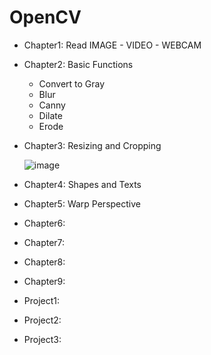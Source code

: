 # OpenCV

* Chapter1: Read IMAGE - VIDEO - WEBCAM
* Chapter2: Basic Functions
    * Convert to Gray
    * Blur
    * Canny
    * Dilate
    * Erode
* Chapter3: Resizing and Cropping

    ![image](https://github.com/shungfu/OpenCV/blob/master/Resources/convention.png)
* Chapter4: Shapes and Texts
* Chapter5: Warp Perspective
* Chapter6:
* Chapter7:
* Chapter8:
* Chapter9:
* Project1:
* Project2:
* Project3:
